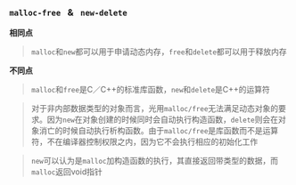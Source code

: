 ### `malloc-free ` & ` new-delete`

**相同点**

> `malloc`和`new`都可以用于申请动态内存，`free`和`delete`都可以用于释放内存

**不同点**

> `malloc`和`free`是C／C++的标准库函数，`new`和`delete`是C++的运算符

> 对于非内部数据类型的对象而言，光用`malloc/free`无法满足动态对象的要求。因为`new`在对象创建的时候同时会自动执行构造函数，`delete`则会在对象消亡的时候自动执行析构函数。由于`malloc/free`是库函数而不是运算符，不在编译器控制权限之内，因为它不会执行相应的初始化工作

> `new`可以认为是`malloc`加构造函数的执行，其直接返回带类型的数据，而`malloc`返回void指针

